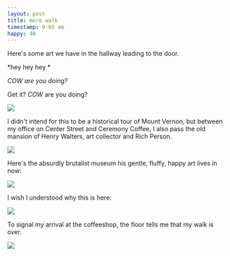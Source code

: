 ```yaml
---
layout: post
title: more walk
timestamp: 9:05 am
happy: 40
---
```


Here's some art we have in the hallway leading to the door.

*hey hey hey *

*COW are you doing?*

Get it? _COW_ are you doing?

![](https://lh3.googleusercontent.com/yFiNZcA2fRq3rwArbsWHTQVDxuReKEPucJ--K5LC2Yejdwc2Lyp1RlE6UuFGfm3UBuHz3yY-DE_Wk0tyIkvabSGTqdzI6f_ve1YlOc3JYYc3iHWAzwM3uOTLIEhyzkV-zAlOpBhgykbO7AqTNwkxpnOR46iy_1V0gLPsNbiEdYYWo64-V_QwmASF511_PBa1q6bUpet_lpm80oPZxz172Otdz7AXe7hXaLHPexaj3ZtVkx3AjXJOqhqpQoSjuZC0jyDipMAPdeVSGQ1COIULdTweu9MCqCAW8LoVUsBq7VxjQx_vEpKL_B1xAcP6Og9q1ORS8xYigL1VLYHqCbeq33-Q2ZD7T5GNVf6gfRLpBZcYitOnG6Mna5nC2BT4X-4wzVbHQ92ZRsc7Z88-j00Z0VK2PDDLCdOGxMobfZbyhRuZFv8LpdUo9fc2c5jour4tGOZOZqyVAUjopMi3YWOENxHN0joW0ukw1aWl8A6Ks9hdIodkUJ99MdWkbfZDFe8WiceDNFeBiPL5BwZbj10PlJ4feB0eil_tNZrgMVf2AewqwK9X6rb3eHQ1rtfBybBGJIv_2xOSZBDPKalHY1bhEMY5Wv87cR5hYF_orEdfqQyQoBFB5w=w603-h803-no)

I didn't intend for this to be a historical tour of Mount Vernon, but between my office on Center Street and Ceremony Coffee, I also pass the old mansion of Henry Walters, art collector and Rich Person.

![](https://lh3.googleusercontent.com/R9Jr36_2XO8ezt_Iez-SNtPphLqDHBTRCSXFoqbD7dLBLe9me3BbayYXdmjvMV8sQjiQAVmP6IC9GfJcuP7qbqf1g0IsMAjmiyAAwrTG5HHnV1q7pjMc18ijhsKqyGJ5NRlxxyaewU4CgxM6UHwmS8Nf3Z3Ri-liHCplt6dYY1lzYnCz0qkBPS2gCLYBDQHQ33eQCF3knTuAi56iHvXIHrbw6sz2FTnq7DZTxUkk0rPfRECTLnC-E3By3ETbgxsaUeV7hmL4m9ImhRZf0sqxkpMiQ6C5oRD8xVu1hQeAjpJ6NkAv4SYQm7xTS8Itv2dqAUAMY0lcUFqT5YUTjEJL7ekhX138nK-ehIyDBVjWC1WPTSmR9zwlLL-_hRKtA3cEiZITXf4AyOgyN0EWNm1HXmtCawGkAvxaRK8cKGBVMZxny2Afi4k621dQ_UfV-BAxqpuedzKSsw4bwcPmlaI_KeLqpUSN6USXtyz4WcD3KKDRFHyHLZ70NoFTJCUw879pfymFj5bjvtVnN9xMx-mSpJL1vlhoy0NnS0oADtnRc5mvkrpQC-MUa6BzXQFMQfnlsYt9pup_fs-GWtQ6gvCs5C8dMa6iUCOOY6pYbt78K9JQuhJYkg=w603-h803-no)

Here's the absurdly brutalist museum his gentle, fluffy, happy art lives in now:

![](https://lh3.googleusercontent.com/_j3tCHZ_XdIdyZE_zZUKjYe1Hy3EFetF0K6Q4OZSIfI_YYcFRZkNIzpEX1Ikc0rg2dP1xXpAcyGXYGLOu9HrQ2dFdXbDvnu1mLdsD9t-_uBzua3fMx3XHvS8FUzhH8dxlOKCJcmXYH23N2uE-VtfufyzUFpbqKUB01QRlpiWbKcEBhXlgRWJDJhj0_W9PAW_hkofYD4JwigEH44nEA_TiEWj5jeeKUN-BkHXIIs5ql-sOlEf4amapw6o0afU9Ui14ZMpNsj0D4oO8hzVyrY8yuMuoTlUlcECNzhih2Y3E0GVpLkTKNOVNn5VWlPpYejizqVddkx3FCHwpSntirM52TzmCZw5O7lJ_ZxkrIAoJMAMTifCngs_969s5vcbvC8iaoOkrkE7vD8aGfFWbDkA1ihBgk37wsibvXgBBbqSJAwyKQcNB9gFo8tVb3kfmzK2AOzHZyOGIyIVBMIsPqf03RVBhB3_vVv1rOOA5WxXz2UJzyllXx9F2QaioItkc7GGD95cI_i8GCjzHSWyUpgjD9846jgfEQEKT6G5t0NsoxhzFERXyGSBgoZnJl_35kGMF-rH5DcbE5W7blOw7XcW68-QPD4RkVVJe0H4QHFPPKK7nvhZxQ=w603-h803-no)

I wish I understood why this is here:

![](https://lh3.googleusercontent.com/afq2TuHliDrcF-cr_zBIbr6vwAFfq9KPJbKZGkEUD92oFh5eXS50FqidRKH9AsOqvc5z2GV2jUrIRlu-24tVN9ecySjUTP8H6-a0Q1AwHjgdyYx6oOO1V9kVew9CJbsIbrtN84Hs-AYT0-UenUmR3WApCklVaeCWnnzlBlTEUDrIDE8pr7YW7GNM6qtwzpRhUK1j1Sgdxt9EArGcF3HW_ecDgKd2PF1Wm1QsCA3GoP9g5OBpEM3Z-D_M8niY_b53oz0is9Dey0YLPFlBkGvcJuYCHmah_o7VqcZkJnFacR2WLY7OeAK-hs49izqtxeOndAdss7LXCB96sj1K8QSl-I-QBVLg12iLAdafSaKjnfnPskA8qTK-OMO8I3I1Jt55LZUvQvvTV1oxxM208bVRZ-K6IY1dtxtkSadU0xBkFoIfvg0fQs1rvpK9wqVNL1SuUGoHwlSrObfsi5bOYgo3QP4-mP_CYowDbAjRZk_BgFCXnSY1w-RZoGXJEudg1t178H1Mhq_HfEZK_9jXEgPmy3RVcI9GxNz8c097QnOHH6LTcxtEWiGsEJh0lM0i9f3XInDAqTyFp71UVhW-RxFA09wL3Nqlxh9lldL5aTL2rDs7SESpFw=w603-h803-no)


To signal my arrival at the coffeeshop, the floor tells me that my walk is over.

![](https://lh3.googleusercontent.com/99dQY_QnuVk0Pm4HGXPI27lwpRwCkIFzXkWUtmWGp-_Oq7-1ia_OvSiuysbFWpNlLultgg39EUcCS20DdAKVTY7FJ_7LxXySRugO6OJQv2rGkEeZ2IWYrRP-CuJEbt_7Ppuo_ZEaC4SXaPKL2JvzWYjpfDB2CdQ6i9Eam9qxmPCx1qKJ7tnHAKQ6yrL_XPWQVusLc5NHkFxzPAjNcEDkqRtrDA7M4IDQZtAirdx-gGHucQDfyJL0pQlxr5BicPxv4NIiRBX3GnZ4J2jo322jFYLzRYQkobJJeOVPWTU34cuoxEWa2qj_5CfJNZng_iyvhL-zj5nZyLZ-nRQnZVNg1Zmy37xILUJ8XR6jw1o1Smre8-wvOZfEeoBclcD8icCws05W5ROAUGHr4YHSTaAT5j1ZRLTghqS-bReySKWiXkmZ3mr_bFqlSk95nUUTVlrpNwvCjmbzVbfWMunHmfihrJ3N3AuL8wkDKjGXYWgS5kWIrSabSa3nCNyCklRzzR13fD248JflUtANExa_93PO2y72bHwYfd9mEDFkn44c0ggIoclim5OTvw05-NqRjrznX0SAnGs21zHqJ87X_CpWJI0z1z4-poI_7guTdar2V7sJ3A70MQ=w603-h803-no)

